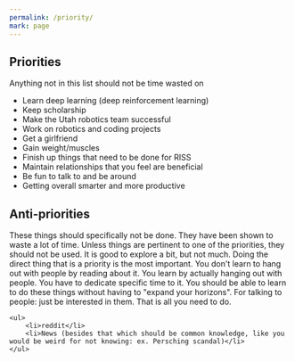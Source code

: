 ```yaml
---
permalink: /priority/
mark: page
---
```


## Priorities
Anything not in this list should not be time wasted on
<div id="priorities">
    <ul>
        <li>Learn deep learning (deep reinforcement learning)</li>
        <li>Keep scholarship</li>
        <li>Make the Utah robotics team successful</li>
        <li>Work on robotics and coding projects</li>
        <li>Get a girlfriend</li>
        <li>Gain weight/muscles</li>
        <li>Finish up things that need to be done for RISS</li>
        <li>Maintain relationships that you feel are beneficial</li>
        <li>Be fun to talk to and be around</li>
        <li>Getting overall smarter and more productive</li>
    </ul>
</div>

## Anti-priorities

<div id="anti">
These things should specifically not be done. They have been shown to waste a lot of time.  Unless things are pertinent to one of the priorities, they should not be used.  It is good to explore a bit, but not much.  Doing the direct thing that is a priority is the most important.  You don't learn to hang out with people by reading about it.  You learn by actually hanging out with people.  You have to dedicate specific time to it.  You should be able to learn to do these things without having to "expand your horizons".  For talking to people: just be interested in them.  That is all you need to do.

    <ul>
        <li>reddit</li>
        <li>News (besides that which should be common knowledge, like you would be weird for not knowing: ex. Persching scandal)</li>
    </ul>
</div>
